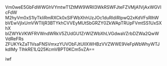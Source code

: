 Vm0weE5GbFdWWGhVYmtwT1ZtMW9WRll3WkRSWFJteFZVMjA1VjAxWGVIcFdW
M2hyVm0xS1IyTkliRmRXCk0xSlFWbXhhUzJOc1duRldiRlpwQ2xKdVFsRlhW
bVEwVjIxUmVWTlljR3BTYkhCVVEyMUtSbGRZY0ZkWApTRUpFVmtSS1UxSXhX
blZWYkVKWFRVWndWRkV5ZUdGU1ZrWlZWbXhLVGdwaVZrbDZWa2QwWVdReFRs
ZFUKYkZaT1VsaFNSVmxzYUVObFJtUllXWHBzVVZWWE9VeFpWbWhyWTJkdlMy
TlhkRE1LQ25KcmVBPT0KCm5vZA==

iwf